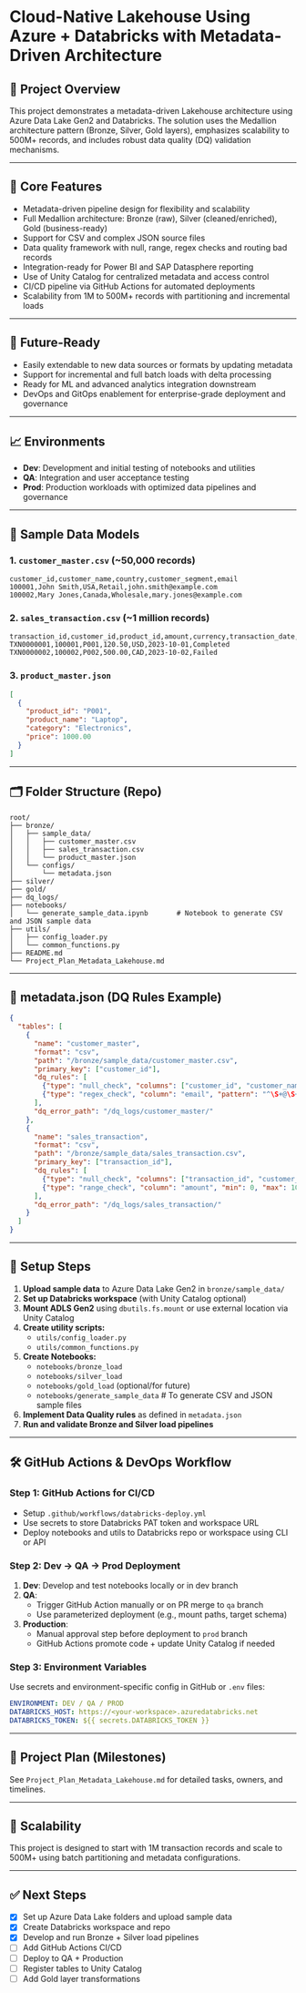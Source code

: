 # Cloud-Native Lakehouse Using Azure + Databricks with Metadata-Driven Architecture

## 🚀 Project Overview
This project demonstrates a metadata-driven Lakehouse architecture using Azure Data Lake Gen2 and Databricks. The solution uses the Medallion architecture pattern (Bronze, Silver, Gold layers), emphasizes scalability to 500M+ records, and includes robust data quality (DQ) validation mechanisms.

---

## 🧪 Core Features
- Metadata-driven pipeline design for flexibility and scalability
- Full Medallion architecture: Bronze (raw), Silver (cleaned/enriched), Gold (business-ready)
- Support for CSV and complex JSON source files
- Data quality framework with null, range, regex checks and routing bad records
- Integration-ready for Power BI and SAP Datasphere reporting
- Use of Unity Catalog for centralized metadata and access control
- CI/CD pipeline via GitHub Actions for automated deployments
- Scalability from 1M to 500M+ records with partitioning and incremental loads

---

## 🔁 Future-Ready
- Easily extendable to new data sources or formats by updating metadata
- Support for incremental and full batch loads with delta processing
- Ready for ML and advanced analytics integration downstream
- DevOps and GitOps enablement for enterprise-grade deployment and governance

---

## 📈 Environments
- **Dev**: Development and initial testing of notebooks and utilities
- **QA**: Integration and user acceptance testing
- **Prod**: Production workloads with optimized data pipelines and governance

---

## 📁 Sample Data Models

### 1. `customer_master.csv` (~50,000 records)
```
customer_id,customer_name,country,customer_segment,email
100001,John Smith,USA,Retail,john.smith@example.com
100002,Mary Jones,Canada,Wholesale,mary.jones@example.com
```

### 2. `sales_transaction.csv` (~1 million records)
```
transaction_id,customer_id,product_id,amount,currency,transaction_date,status
TXN0000001,100001,P001,120.50,USD,2023-10-01,Completed
TXN0000002,100002,P002,500.00,CAD,2023-10-02,Failed
```

### 3. `product_master.json`
```json
[
  {
    "product_id": "P001",
    "product_name": "Laptop",
    "category": "Electronics",
    "price": 1000.00
  }
]
```

---

## 🗂 Folder Structure (Repo)

```
root/
├── bronze/
│   ├── sample_data/
│   │   ├── customer_master.csv
│   │   ├── sales_transaction.csv
│   │   └── product_master.json
│   └── configs/
│       └── metadata.json
├── silver/
├── gold/
├── dq_logs/
├── notebooks/
│   └── generate_sample_data.ipynb       # Notebook to generate CSV and JSON sample data
├── utils/
│   ├── config_loader.py
│   └── common_functions.py
├── README.md
└── Project_Plan_Metadata_Lakehouse.md
```

---

## 🧾 metadata.json (DQ Rules Example)
```json
{
  "tables": [
    {
      "name": "customer_master",
      "format": "csv",
      "path": "/bronze/sample_data/customer_master.csv",
      "primary_key": ["customer_id"],
      "dq_rules": [
        {"type": "null_check", "columns": ["customer_id", "customer_name", "email"]},
        {"type": "regex_check", "column": "email", "pattern": "^\S+@\S+\.\S+$"}
      ],
      "dq_error_path": "/dq_logs/customer_master/"
    },
    {
      "name": "sales_transaction",
      "format": "csv",
      "path": "/bronze/sample_data/sales_transaction.csv",
      "primary_key": ["transaction_id"],
      "dq_rules": [
        {"type": "null_check", "columns": ["transaction_id", "customer_id", "amount"]},
        {"type": "range_check", "column": "amount", "min": 0, "max": 1000000}
      ],
      "dq_error_path": "/dq_logs/sales_transaction/"
    }
  ]
}
```

---

## 🔧 Setup Steps

1. **Upload sample data** to Azure Data Lake Gen2 in `bronze/sample_data/`
2. **Set up Databricks workspace** (with Unity Catalog optional)
3. **Mount ADLS Gen2** using `dbutils.fs.mount` or use external location via Unity Catalog
4. **Create utility scripts:**
   - `utils/config_loader.py`
   - `utils/common_functions.py`
5. **Create Notebooks:**
   - `notebooks/bronze_load`
   - `notebooks/silver_load`
   - `notebooks/gold_load` (optional/for future)
   - `notebooks/generate_sample_data`  # To generate CSV and JSON sample files
6. **Implement Data Quality rules** as defined in `metadata.json`
7. **Run and validate Bronze and Silver load pipelines**

---

## 🛠️ GitHub Actions & DevOps Workflow

### Step 1: GitHub Actions for CI/CD
- Setup `.github/workflows/databricks-deploy.yml`
- Use secrets to store Databricks PAT token and workspace URL
- Deploy notebooks and utils to Databricks repo or workspace using CLI or API

### Step 2: Dev → QA → Prod Deployment
1. **Dev**: Develop and test notebooks locally or in dev branch
2. **QA**:
   - Trigger GitHub Action manually or on PR merge to `qa` branch
   - Use parameterized deployment (e.g., mount paths, target schema)
3. **Production**:
   - Manual approval step before deployment to `prod` branch
   - GitHub Actions promote code + update Unity Catalog if needed

### Step 3: Environment Variables
Use secrets and environment-specific config in GitHub or `.env` files:
```yaml
ENVIRONMENT: DEV / QA / PROD
DATABRICKS_HOST: https://<your-workspace>.azuredatabricks.net
DATABRICKS_TOKEN: ${{ secrets.DATABRICKS_TOKEN }}
```

---

## 📅 Project Plan (Milestones)
See `Project_Plan_Metadata_Lakehouse.md` for detailed tasks, owners, and timelines.

---

## 🔁 Scalability
This project is designed to start with 1M transaction records and scale to 500M+ using batch partitioning and metadata configurations.

---

## ✅ Next Steps
- [x] Set up Azure Data Lake folders and upload sample data
- [x] Create Databricks workspace and repo
- [x] Develop and run Bronze + Silver load pipelines
- [ ] Add GitHub Actions CI/CD
- [ ] Deploy to QA + Production
- [ ] Register tables to Unity Catalog
- [ ] Add Gold layer transformations
